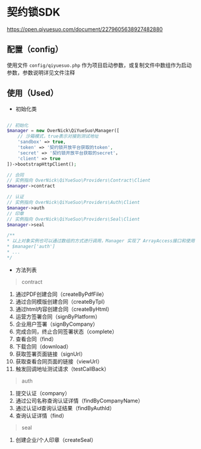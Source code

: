 # 契约锁SDK

https://open.qiyuesuo.com/document/2279605638927482880

## 配置（config）
使用文件 `config/qiyuesuo.php` 作为项目启动参数，或复制文件中数组作为启动参数，参数说明详见文件注释

## 使用（Used）

- 初始化类
```php

// 初始化
$manager = new OverNick\QiYueSuo\Manager([
    // 沙箱模式，true表示对接到测试地址
    'sandbox' => true,
    'token' => '契约锁开放平台获取的token',
    'secret' => '契约锁开放平台获取的secret'，
    'client' => true
])->bootstrapHttpClient();

// 合同
// 实例指向 OverNick\QiYueSuo\Providers\Contract\Client
$manager->contract

// 认证
// 实例指向 OverNick\QiYueSuo\Providers\Auth\Client
$manager->auth
// 印章
// 实例指向 OverNick\QiYueSuo\Providers\Seal\Client
$manager->seal

/**
* 以上对象实例也可以通过数组的方式进行调用，Manager 实现了 ArrayAccess接口和使用了__get，__set方法
* $manager['auth']
* ...
*/
```


- 方法列表

> contract

1. 通过PDF创建合同（createByPdfFile）
2. 通过合同模版创建合同（createByTpl）
3. 通过html内容创建合同（createByHtml）
4. 运营方签署合同（signByPlatform）
5. 企业用户签署（signByCompany）
6. 完成合同，终止合同签署状态（complete）
7. 查看合同（find）
8. 下载合同（download）
9. 获取签署页面链接（signUrl）
10. 获取查看合同页面的链接（viewUrl）
11. 触发回调地址测试请求（testCallBack）

> auth
1. 提交认证（company）
2. 通过公司名称查询认证详情（findByCompanyName）
3. 通过认证id查询认证结果（findByAuthId）
4. 查询认证详情（find）

> seal
1. 创建企业/个人印章（createSeal）